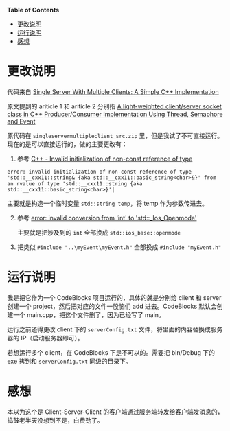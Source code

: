 <!-- markdown-toc start - Don't edit this section. Run M-x markdown-toc-generate-toc again -->
**Table of Contents**

- [更改说明](#更改说明)
- [运行说明](#运行说明)
- [感想](#感想)

<!-- markdown-toc end -->


# 更改说明
代码来自 [Single Server With Multiple Clients: A Simple C++ Implementation](https://www.codeproject.com/Articles/7785/Single-Server-With-Multiple-Clients-A-Simple-Cplus)

原文提到的 ariticle 1 和 ariticle 2 分别指 [A light-weighted client/server socket class in C++](https://www.codeproject.com/Articles/7108/A-light-weighted-client-server-socket-class-in-C)  [Producer/Consumer Implementation Using Thread, Semaphore and Event](https://www.codeproject.com/Articles/7653/Producer-Consumer-Implementation-Using-Thread-Sema)

原代码在 `singleservermultipleclient_src.zip` 里，但是我试了不可直接运行。现在的是可以直接运行的，做的主要更改有：

1. 参考 [C++ - Invalid initialization of non-const reference of type](https://stackoverflow.com/questions/29210710/c-invalid-initialization-of-non-const-reference-of-type)

  ```
  error: invalid initialization of non-const reference of type 'std::__cxx11::string& {aka std::__cxx11::basic_string<char>&}' from an rvalue of type 'std::__cxx11::string {aka std::__cxx11::basic_string<char>}'|
  ```
  
  主要就是构造一个临时变量 `std::string temp`，将 temp 作为参数传进去。
  
2. 参考 [error: invalid conversion from 'int' to 'std::_Ios_Openmode'](https://stackoverflow.com/a/24746390/10315163)

   主要就是把涉及到的 `int` 全部换成 `std::ios_base::openmode`

3. 把类似 `#include "..\myEvent\myEvent.h"` 全部换成 `#include "myEvent.h"`

# 运行说明
我是把它作为一个 CodeBlocks 项目运行的，具体的就是分别给 client 和 server 创建一个 project，然后把对应的文件一股脑们 add 进去。CodeBlocks 默认会创建一个 main.cpp，把这个文件删了，因为已经写了 main。

运行之前还得更改 client 下的 `serverConfig.txt` 文件，将里面的内容替换成服务器的 IP（启动服务器即可）。

若想运行多个 client，在 CodeBlocks 下是不可以的。需要把 bin/Debug 下的 exe 拷到和 `serverConfig.txt` 同级的目录下。

# 感想
本以为这个是 Client-Server-Client 的客户端通过服务端转发给客户端发消息的，捣鼓老半天没想到不是，白费劲了。


